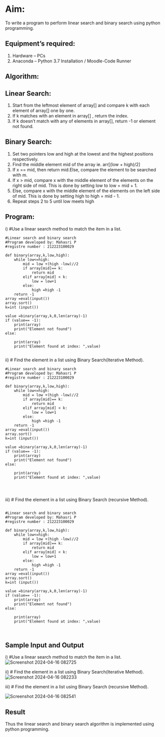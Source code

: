 # Aim:

To write a program to perform linear search and binary search using python programming.
## Equipment’s required:
1.	Hardware – PCs
2.	Anaconda – Python 3.7 Installation / Moodle-Code Runner
## Algorithm:
## Linear Search:
1.	Start from the leftmost element of array[] and compare k with each element of array[] one by one.
2.	If k matches with an element in array[] , return the index.
3.	If k doesn’t match with any of elements in array[], return -1 or element not found.
## Binary Search:
1.	Set two pointers low and high at the lowest and the highest positions respectively.
2.	Find the middle element mid of the array ie. arr[(low + high)/2]
3.	If x == mid, then return mid.Else, compare the element to be searched with m.
4.	If x > mid, compare x with the middle element of the elements on the right side of mid. This is done by setting low to low = mid + 1.
5.	Else, compare x with the middle element of the elements on the left side of mid. This is done by setting high to high = mid - 1.
6.	Repeat steps 2 to 5 until low meets high
## Program:
i)	#Use a linear search method to match the item in a list.
```
#Linear search and binary search
#Program developed by: Mahasri P
#registre number : 212223100029

def binary(array,k,low,high):
    while low<=high:
        mid = low +(high -low)//2
        if array[mid]== k:
            return mid
        elif array[mid] < k:
            low = low+1
        else:
            high =high -1
    return -1
array =eval(input())
array.sort()
k=int (input())

value =binary(array,k,0,len(array)-1)
if (value== -1):
    print(array)
    print("Element not found")
else:
    
    print(array)
    print("Element found at index: ",value)


```
ii)	# Find the element in a list using Binary Search(Iterative Method).
```
#Linear search and binary search
#Program developed by: Mahasri P
#registre number : 212223100029

def binary(array,k,low,high):
    while low<=high:
        mid = low +(high -low)//2
        if array[mid]== k:
            return mid
        elif array[mid] < k:
            low = low+1
        else:
            high =high -1
    return -1
array =eval(input())
array.sort()
k=int (input())

value =binary(array,k,0,len(array)-1)
if (value== -1):
    print(array)
    print("Element not found")
else:
    
    print(array)
    print("Element found at index: ",value)




```
iii)	# Find the element in a list using Binary Search (recursive Method).
```

#Linear search and binary search
#Program developed by: Mahasri P
#registre number : 212223100029

def binary(array,k,low,high):
    while low<=high:
        mid = low +(high -low)//2
        if array[mid]== k:
            return mid
        elif array[mid] < k:
            low = low+1
        else:
            high =high -1
    return -1
array =eval(input())
array.sort()
k=int (input())

value =binary(array,k,0,len(array)-1)
if (value== -1):
    print(array)
    print("Element not found")
else:
    
    print(array)
    print("Element found at index: ",value)



```
## Sample Input and Output
i)	#Use a linear search method to match the item in a list.
![Screenshot 2024-04-16 082725](https://github.com/mahasri06/Search-Algorithms/assets/139841897/3bcab7e6-fbeb-4f2e-828e-2392a7b1af15)


ii)	# Find the element in a list using Binary Search(Iterative Method).
![Screenshot 2024-04-16 082233](https://github.com/mahasri06/Search-Algorithms/assets/139841897/f1f499aa-3fc7-4d6f-84d9-ff80a0ed3c70)

iii)	# Find the element in a list using Binary Search (recursive Method).

![Screenshot 2024-04-16 082541](https://github.com/mahasri06/Search-Algorithms/assets/139841897/81720193-59ce-4e5a-9359-4820a8d69e4e)



## Result
Thus the linear search and binary search algorithm is implemented using python programming.
